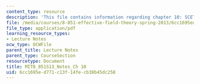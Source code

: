 ```yaml
---
content_type: resource
description: 'This file contains information regarding chapter 10: SCET II.'
file: /media/courses/8-851-effective-field-theory-spring-2013/6cc1695ed771c13f14fecb38b45dc258_MIT8_851S13_SCETII.pdf
file_type: application/pdf
learning_resource_types:
- Lecture Notes
ocw_type: OCWFile
parent_title: Lecture Notes
parent_type: CourseSection
resourcetype: Document
title: MIT8_851S13_Notes_Ch 10
uid: 6cc1695e-d771-c13f-14fe-cb38b45dc258
---
```

